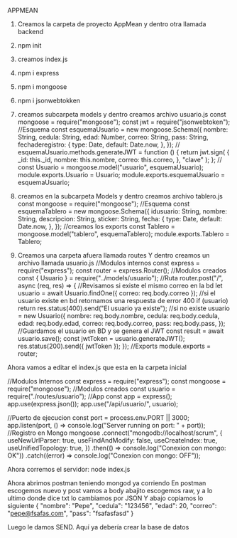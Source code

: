 APPMEAN

1.	Creamos la carpeta de proyecto AppMean y dentro otra llamada backend
2.	npm init
3.	creamos index.js
4.	npm i express
5.	npm i mongoose
6.	npm i jsonwebtokken
7.	creamos subcarpeta models y dentro creamos archivo usuario.js
const mongoose = require("mongoose");
const jwt = require("jsonwebtoken");
//Esquema
const esquemaUsuario = new mongoose.Schema({
  nombre: String,
  cedula: String,
  edad: Number,
  correo: String,
  pass: String,
  fechaderegistro: {
    type: Date,
    default: Date.now,
  },
});
//
esquemaUsuario.methods.generateJWT = function () {
  return jwt.sign(
    {
      _id: this._id,
      nombre: this.nombre,
      correo: this.correo,
    },
    "clave"
  );
};
//
const Usuario = mongoose.model("usuario", esquemaUsuario);
module.exports.Usuario = Usuario;
module.exports.esquemaUsuario = esquemaUsuario;
8.	creamos en la subcarpeta Models y dentro creamos archivo tablero.js
const mongoose = require("mongoose");
//Esquema
const esquemaTablero = new mongoose.Schema({
  idusuario: String,
  nombre: String,
  descripcion: String,
  sticker: String,
  fecha: {
    type: Date,
    default: Date.now,
  },
});
//creamos los exports
const Tablero = mongoose.model("tablero", esquemaTablero);
module.exports.Tablero = Tablero;

9.	Creamos una carpeta afuera llamada routes
  Y dentro creamos un archivo llamada usuario.js
//Modulos internos
const express = require("express");
const router = express.Router();
//Modulos creados
const { Usuario } = require("../models/usuario");
//Ruta
router.post("/", async (req, res) => {
  //Revisamos si existe el mismo correo en la bd
  let usuario = await Usuario.findOne({ correo: req.body.correo });
  //si el usuario existe en bd retornamos una respuesta de error 400
  if (usuario) return res.status(400).send("El usuario ya existe");
  //si no existe
  usuario = new Usuario({
    nombre: req.body.nombre,
    cedula: req.body.cedula,
    edad: req.body.edad,
    correo: req.body.correo,
    pass: req.body.pass,
  });
  //Guardamos el usuario en BD y se genera el JWT
  const result = await usuario.save();
  const jwtToken = usuario.generateJWT();
  res.status(200).send({ jwtToken });
});
//Exports
module.exports = router;

Ahora vamos a editar el index.js que esta en la carpeta inicial



//Modulos Internos
const express = require("express");
const mongoose = require("mongoose");
//Modulos creados
const usuario = require("./routes/usuario");
//App
const app = express();
app.use(express.json());
app.use("/api/usuario/", usuario);

//Puerto de ejecucion
const port = process.env.PORT || 3000;
app.listen(port, () => console.log("Server running on port:  " + port));
//Registro en Mongo
mongoose
  .connect("mongodb://localhost/scrum", {
    useNewUrlParser: true,
    useFindAndModify: false,
    useCreateIndex: true,
    useUnifiedTopology: true,
  })
  .then(() => console.log("Conexion con mongo: OK"))
  .catch((error) => console.log("Conexion con mongo: OFF"));



Ahora corremos el servidor:
node index.js

 

Ahora abrimos postman teniendo mongod ya corriendo 
En postman escogemos nuevo y post vamos a body abajito escogemos raw, y a lo ultimo donde dice txt lo cambiamos por JSON
Y abajo copiamos lo siguiente
{
    "nombre": "Pepe",
    "cedula": "123456",
    "edad": 20,
    "correo": "pepe@fsafas.com",
    "pass": "fsafasfasd"
}

Luego le damos SEND.
Aquí ya debería crear la base de datos 
